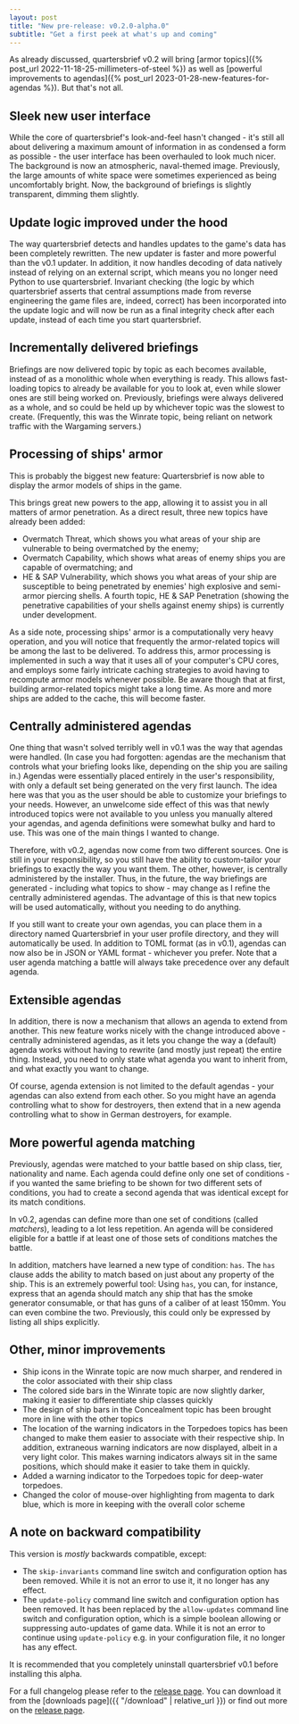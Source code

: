 ```yaml
---
layout: post
title: "New pre-release: v0.2.0-alpha.0"
subtitle: "Get a first peek at what's up and coming"
---
```

As already discussed, quartersbrief v0.2 will bring [armor topics]({% post_url 2022-11-18-25-millimeters-of-steel %}) as well as [powerful improvements to agendas]({% post_url 2023-01-28-new-features-for-agendas %}). But that's not all.

## Sleek new user interface

While the core of quartersbrief's look-and-feel hasn't changed - it's still all about delivering a maximum amount of information in as condensed a form as possible - the user interface has been overhauled to look much nicer. The background is now an atmospheric, naval-themed image. Previously, the large amounts of white space were sometimes experienced as being uncomfortably bright. Now, the background of briefings is slightly transparent, dimming them slightly. 

## Update logic improved under the hood

The way quartersbrief detects and handles updates to the game's data has been completely rewritten. The new updater is faster and more powerful than the v0.1 updater. In addition, it now handles decoding of data natively instead of relying on an external script, which means you no longer need Python to use quartersbrief. Invariant checking (the logic by which quartersbrief asserts that central assumptions made from reverse engineering the game files are, indeed, correct) has been incorporated into the update logic and will now be run as a final integrity check after each update, instead of each time you start quartersbrief.

## Incrementally delivered briefings

Briefings are now delivered topic by topic as each becomes available, instead of as a monolithic whole when everything is ready. This allows fast-loading topics to already be available for you to look at, even while slower ones are still being worked on. Previously, briefings were always delivered as a whole, and so could be held up by whichever topic was the slowest to create. (Frequently, this was the Winrate topic, being reliant on network traffic with the Wargaming servers.) 

## Processing of ships' armor

This is probably the biggest new feature: Quartersbrief is now able to display the armor models of ships in the game. 

This brings great new powers to the app, allowing it to assist you in all matters of armor penetration. As a direct result, three new topics have already been added: 
- Overmatch Threat, which shows you what areas of your ship are vulnerable to being overmatched by the enemy; 
- Overmatch Capability, which shows what areas of enemy ships you are capable of overmatching; and 
- HE & SAP Vulnerability, which shows you what areas of your ship are susceptible to being penetrated by enemies' high explosive and semi-armor piercing shells. 
A fourth topic, HE & SAP Penetration (showing the penetrative capabilities of your shells against enemy ships) is currently under development.

As a side note, processing ships' armor is a computationally very heavy operation, and you will notice that frequently the armor-related topics will be among the last to be delivered. To address this, armor processing is implemented in such a way that it uses all of your computer's CPU cores, and employs some fairly intricate caching strategies to avoid having to recompute armor models whenever possible. Be aware though that at first, building armor-related topics might take a long time. As more and more ships are added to the cache, this will become faster. 

## Centrally administered agendas

One thing that wasn't solved terribly well in v0.1 was the way that agendas were handled. (In case you had forgotten: agendas are the mechanism that controls what your briefing looks like, depending on the ship you are sailing in.) Agendas were essentially placed entirely in the user's responsibility, with only a default set being generated on the very first launch. The idea here was that you as the user should be able to customize your briefings to your needs. However, an unwelcome side effect of this was that newly introduced topics were not available to you unless you manually altered your agendas, and agenda definitions were somewhat bulky and hard to use. This was one of the main things I wanted to change.

Therefore, with v0.2, agendas now come from two different sources. One is still in your responsibility, so you still have the ability to custom-tailor your briefings to exactly the way you want them. The other, however, is centrally administered by the installer. Thus, in the future, the way briefings are generated - including what topics to show - may change as I refine the centrally administered agendas. The advantage of this is that new topics will be used automatically, without you needing to do anything. 

If you still want to create your own agendas, you can place them in a directory named Quartersbrief in your user profile directory, and they will automatically be used. In addition to TOML format (as in v0.1), agendas can now also be in JSON or YAML format - whichever you prefer. Note that a user agenda matching a battle will always take precedence over any default agenda.

## Extensible agendas

In addition, there is now a mechanism that allows an agenda to extend from another. This new feature works nicely with the change introduced above - centrally administered agendas, as it lets you change the way a (default) agenda works without having to rewrite (and mostly just repeat) the entire thing. Instead, you need to only state what agenda you want to inherit from, and what exactly you want to change. 

Of course, agenda extension is not limited to the default agendas - your agendas can also extend from each other. So you might have an agenda controlling what to show for destroyers, then extend that in a new agenda controlling what to show in German destroyers, for example.

## More powerful agenda matching

Previously, agendas were matched to your battle based on ship class, tier, nationality and name. Each agenda could define only one set of conditions - if you wanted the same briefing to be shown for two different sets of conditions, you had to create a second agenda that was identical except for its match conditions.

In v0.2, agendas can define more than one set of conditions (called _matchers_), leading to a lot less repetition. An agenda will be considered eligible for a battle if at least one of those sets of conditions matches the battle. 

In addition, matchers have learned a new type of condition: `has`. The `has` clause adds the ability to match based on just about any property of the ship. This is an extremely powerful tool: Using `has`, you can, for instance, express that an agenda should match any ship that has the smoke generator consumable, or that has guns of a caliber of at least 150mm. You can even combine the two. Previously, this could only be expressed by listing all ships explicitly.

## Other, minor improvements

- Ship icons in the Winrate topic are now much sharper, and rendered in the color associated with their ship class
- The colored side bars in the Winrate topic are now slightly darker, making it easier to differentiate ship classes quickly
- The design of ship bars in the Concealment topic has been brought more in line with the other topics
- The location of the warning indicators in the Torpedoes topics has been changed to make them easier to associate with their respective ship. In addition, extraneous warning indicators are now displayed, albeit in a very light color. This makes warning indicators always sit in the same positions, which should make it easier to take them in quickly.
- Added a warning indicator to the Torpedoes topic for deep-water torpedoes.
- Changed the color of mouse-over highlighting from magenta to dark blue, which is more in keeping with the overall color scheme

## A note on backward compatibility

This version is _mostly_ backwards compatible, except:
- The `skip-invariants` command line switch and configuration option has been removed. While it is not an error to use it, it no longer has any effect.
- The `update-policy` command line switch and configuration option has been removed. It has been replaced by the `allow-updates` command line switch and configuration option, which is a simple boolean allowing or suppressing auto-updates of game data. While it is not an error to continue using `update-policy` e.g. in your configuration file, it no longer has any effect.

It is recommended that you completely uninstall quartersbrief v0.1 before installing this alpha.

For a full changelog please refer to the [release page][v0.2.0-alpha.0-release].
You can download it from the [downloads page]({{ "/download" | relative_url }}) or find out more on the [release page][v0.2.0-alpha.0-release].

[v0.2.0-alpha.0-release]: https://github.com/quartersbrief/quartersbrief/releases/tag/v0.2.0-alpha.0
